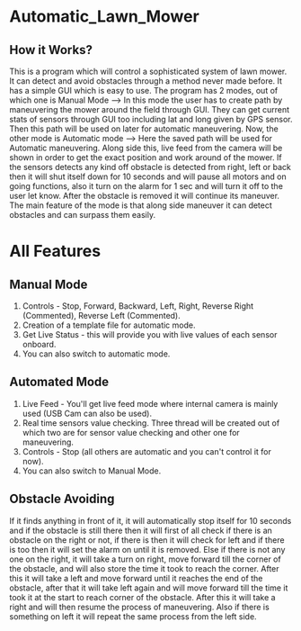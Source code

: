 # Automatic_Lawn_Mower

## How it Works?
This is a program which will control a sophisticated system of lawn mower. It can detect and avoid obstacles through a method never made before. It has a simple GUI which is easy to use. The program has 2 modes, out of which one is Manual Mode --> In this mode the user has to create path by maneuvering the mower around the field through GUI. They can get current stats of sensors through GUI too including lat and long given by GPS sensor. Then this path will be used on later for automatic maneuvering. Now, the other mode is Automatic mode --> Here the saved path will be used for Automatic maneuvering. Along side this, live feed from the camera will be shown in order to get the exact position and work around of the mower. If the sensors detects any kind off obstacle is detected from right, left or back then it will shut itself down for 10 seconds and will pause all motors and on going functions, also it turn on the alarm for 1 sec and will turn it off to the user let know. After the obstacle is removed it will continue its maneuver. The main feature of the mode is that along side maneuver it can detect obstacles and can surpass them easily. 

# All Features

## Manual Mode
1. Controls - Stop, Forward, Backward, Left, Right, Reverse Right (Commented), Reverse Left (Commented).
2. Creation of a template file for automatic mode.
3. Get Live Status - this will provide you with live values of each sensor onboard. 
4. You can also switch to automatic mode.

## Automated Mode
1. Live Feed - You'll get live feed mode where internal camera is mainly used (USB Cam can also be used).
2. Real time sensors value checking. Three thread will be created out of which two are for sensor value checking and other one for maneuvering.
3. Controls - Stop (all others are automatic and you can't control it for now).
4. You can also switch to Manual Mode.

## Obstacle Avoiding
If it finds anything in front of it, it will automatically stop itself for 10 seconds and if the obstacle is still there then it will first of all check if there is an obstacle on the right or not, if there is then it will check for left and if there is too then it will set the alarm on until it is removed. Else if there is not any one on the right, it will take a turn on right, move forward till the corner of the obstacle, and will also store the time it took to reach the corner. After this it will take a left and move forward until it reaches the end of the obstacle, after that it will take left again and will move forward till the time it took it at the start to reach corner of the obstacle. After this it will take a right and will then resume the process of maneuvering. Also if there is something on left it will repeat the same process from the left side.
